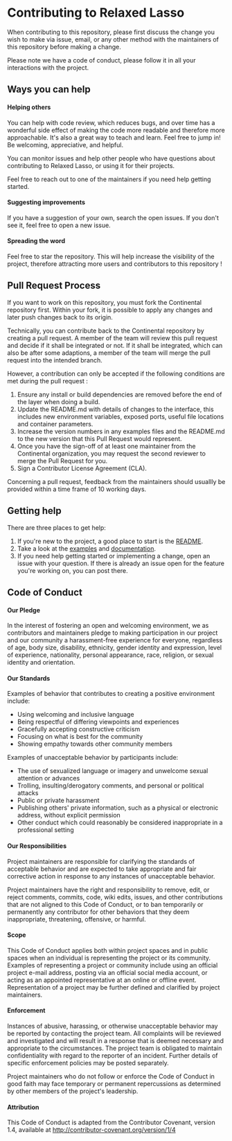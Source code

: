 # Contributing to Relaxed Lasso

When contributing to this repository, please first discuss the change you wish to make via issue, email, or any other method with the maintainers of this repository before making a change.

Please note we have a code of conduct, please follow it in all your interactions with the project.

## Ways you can help

#### Helping others

You can help with code review, which reduces bugs, and over time has a wonderful side effect of making the code more readable and therefore more approachable. It's also a great way to teach and learn. Feel free to jump in! Be welcoming, appreciative, and helpful.

You can monitor issues and help other people who have questions about contributing to Relaxed Lasso, or using it for their projects.

Feel free to reach out to one of the maintainers if you need help getting started.

#### Suggesting improvements

If you have a suggestion of your own, search the open issues. If you don't see it, feel free to open a new issue.

#### Spreading the word

Feel free to star the repository. This will help increase the visibility of the project, therefore attracting more users and contributors to this repository !

## Pull Request Process

If you want to work on this repository, you must fork the Continental repository first. Within your fork, it is possible to apply any changes and later push changes back to its origin.

Technically, you can contribute back to the Continental repository by creating a pull request. A member of the team will review this pull request and decide if it shall be integrated or not. If it shall be integrated, which can also be after some adaptions, a member of the team will merge the pull request into the intended branch.

However, a contribution can only be accepted if the following conditions are met during the pull request :

1. Ensure any install or build dependencies are removed before the end of the layer when doing a build.
2. Update the README.md with details of changes to the interface, this includes new environment variables, exposed ports, useful file locations and container parameters.
3. Increase the version numbers in any examples files and the README.md to the new version that this Pull Request would represent.
4. Once you have the sign-off of at least one maintainer from the Continental organization, you may request the second reviewer to merge the Pull Request for you.
5. Sign a Contributor License Agreement (CLA).

Concerning a pull request, feedback from the maintainers should usuallly be provided within a time frame of 10 working days.

## Getting help

There are three places to get help:

1. If you're new to the project, a good place to start is the [README](README.md).
2. Take a look at the [examples](/examples) and [documentation](https://RelaxedLasso.readthedocs.io/).
3. If you need help getting started or implementing a change, open an issue with your question. If there is already an issue open for the feature you're working on, you can post there.

## Code of Conduct

#### Our Pledge
In the interest of fostering an open and welcoming environment, we as contributors and maintainers pledge to making participation in our project and our community a harassment-free experience for everyone, regardless of age, body size, disability, ethnicity, gender identity and expression, level of experience, nationality, personal appearance, race, religion, or sexual identity and orientation.

#### Our Standards
Examples of behavior that contributes to creating a positive environment include:

- Using welcoming and inclusive language
- Being respectful of differing viewpoints and experiences
- Gracefully accepting constructive criticism
- Focusing on what is best for the community
- Showing empathy towards other community members

Examples of unacceptable behavior by participants include:

- The use of sexualized language or imagery and unwelcome sexual attention or advances
- Trolling, insulting/derogatory comments, and personal or political attacks
- Public or private harassment
- Publishing others' private information, such as a physical or electronic address, without explicit permission
- Other conduct which could reasonably be considered inappropriate in a professional setting

#### Our Responsibilities
Project maintainers are responsible for clarifying the standards of acceptable behavior and are expected to take appropriate and fair corrective action in response to any instances of unacceptable behavior.

Project maintainers have the right and responsibility to remove, edit, or reject comments, commits, code, wiki edits, issues, and other contributions that are not aligned to this Code of Conduct, or to ban temporarily or permanently any contributor for other behaviors that they deem inappropriate, threatening, offensive, or harmful.

#### Scope
This Code of Conduct applies both within project spaces and in public spaces when an individual is representing the project or its community. Examples of representing a project or community include using an official project e-mail address, posting via an official social media account, or acting as an appointed representative at an online or offline event. Representation of a project may be further defined and clarified by project maintainers.

#### Enforcement
Instances of abusive, harassing, or otherwise unacceptable behavior may be reported by contacting the project team. All complaints will be reviewed and investigated and will result in a response that is deemed necessary and appropriate to the circumstances. The project team is obligated to maintain confidentiality with regard to the reporter of an incident. Further details of specific enforcement policies may be posted separately.

Project maintainers who do not follow or enforce the Code of Conduct in good faith may face temporary or permanent repercussions as determined by other members of the project's leadership.

#### Attribution
This Code of Conduct is adapted from the Contributor Covenant, version 1.4, available at http://contributor-covenant.org/version/1/4
